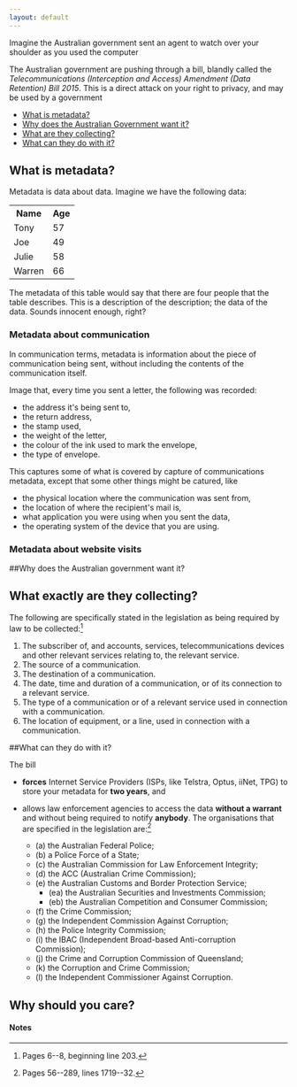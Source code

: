 ```yaml
---
layout: default
---
```


Imagine the Australian government sent an agent to watch over your shoulder
as you used the computer 

The Australian government are pushing through a bill, blandly called 
the _Telecommunications (Interception and Access) Amendment
(Data Retention) Bill 2015_. This is a direct attack on your right to
privacy, and may be used by a government 

- [What is metadata?](#what)
- [Why does the Australian Government want it?](#why)
- [What are they collecting?](#collecting)
- [What can they do with it?](#do)


## <a name="what"></a>What is metadata?
Metadata is data about data. Imagine we have the following data:

<div align="center">
    <table class="table table-striped table-hover">
        <tr>
            <th>Name</th>
            <th>Age</th>
        </tr>
          <tr>
            <td>Tony</td>
            <td>57</td>
          </tr>
          <tr>
            <td>Joe</td>
            <td>49</td>
          </tr>
          <tr>
            <td>Julie</td>
            <td>58</td>
          </tr>
          <tr>
            <td>Warren</td>
            <td>66</td>
          </tr>
    </table>
</div>

The metadata of this table would say that there are four
people that the table describes. This is a description of the
description; the data of the data. Sounds innocent enough, right?

### Metadata about communication
In communication terms, metadata
is information about the piece of communication being sent, without
including the contents of the communication itself.

Image that, every time you sent a letter, the following was recorded:

- the address it's being sent to,
- the return address,
- the stamp used,
- the weight of the letter,
- the colour of the ink used to mark the envelope, 
- the type of envelope. 

This captures some of what is covered by capture of communications metadata, except that
some other things might be catured, like

- the physical location where the communication was sent from,
- the location of where the recipient's mail is,
- what application you were using when you sent the data,
- the operating system of the device that you are using.

### Metadata about website visits


##Why does the Australian government want it? 

## <a name="collecting"></a>What exactly are they collecting?
The following are specifically stated in the legislation as being required by law to
be collected:[^collection]

1. The subscriber of, and accounts, services, telecommunications devices and 
other relevant services relating to, the relevant service. 
1. The source of a communication.
1. The destination of a communication.
1. The date, time and duration of a communication, or of its connection to a relevant service.
1. The type of a communication or of a relevant service used in connection with a communication.
1. The location of equipment, or a line, used in connection with a communication.

##What can they do with it? <a name="do"></a>

The bill 

- __forces__ Internet Service Providers (ISPs, like Telstra, Optus, iiNet, TPG) to
store your metadata for __two years__, and

- allows law enforcement agencies to access the data __without a warrant__ and
without being required to notify __anybody__. The
organisations that are specified in the legislation are:[^agencies]
   
    - (a) the Australian Federal Police;
    - (b) a Police Force of a State;
    - (c) the Australian Commission for Law Enforcement Integrity;
    - (d) the ACC (Australian Crime Commission);
    - (e) the Australian Customs and Border Protection Service;
        - (ea) the Australian Securities and Investments Commission;
        - (eb) the Australian Competition and Consumer Commission;
    - (f) the Crime Commission;
    - (g) the Independent Commission Against Corruption;
    - (h) the Police Integrity Commission;
    - (i) the IBAC (Independent Broad-based Anti-corruption Commission);
    - (j) the Crime and Corruption Commission of Queensland;
    - (k) the Corruption and Crime Commission;
    - (l) the Independent Commissioner Against Corruption.

## Why should you care?

#### Notes
[^collection]: Pages 6--8, beginning line 203.
[^agencies]: Pages 56--289, lines 1719--32.
